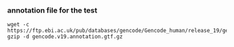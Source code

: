 ### annotation file for the test
```
wget -c https://ftp.ebi.ac.uk/pub/databases/gencode/Gencode_human/release_19/gencode.v19.annotation.gtf.gz
gzip -d gencode.v19.annotation.gtf.gz
``` 